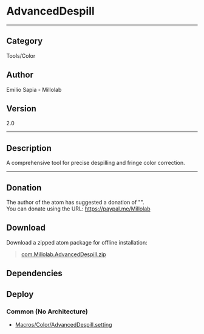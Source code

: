 # AdvancedDespill
___

## Category
Tools/Color

## Author
Emilio Sapia - Millolab

## Version
2.0

___

## Description
<p>A comprehensive tool for precise despilling and fringe color correction.</p>



___

## Donation
The author of the atom has suggested a donation of "".  
You can donate using the URL: <a href="https://paypal.me/Millolab">https://paypal.me/Millolab</a>

## Download

Download a zipped atom package for offline installation:
> [com.Millolab.AdvancedDespill.zip](https://gitlab.com/WeSuckLess/Reactor/-/archive/master/Reactor-master.zip?path=Atoms/com.Millolab.AdvancedDespill)  

## Dependencies

## Deploy

### Common (No Architecture)

<ul>
<li><a href="https://gitlab.com/WeSuckLess/Reactor/-/blob/master/Atoms/com.Millolab.AdvancedDespill/Macros/Color/AdvancedDespill.setting?ref_type=heads">Macros/Color/AdvancedDespill.setting</a></li>
</ul>
